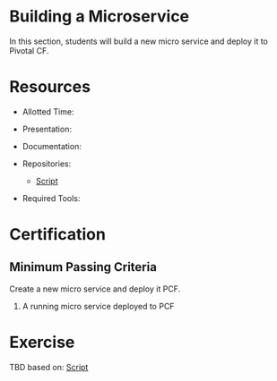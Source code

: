 Building a Microservice
==

In this section, students will build a new micro service and deploy it to Pivotal CF.

# Resources

* Allotted Time:  

* Presentation:  

* Documentation: 

* Repositories:  
  * [Script](https://github.com/cf-platform-eng/spring-boot-cities/blob/master/cities-service/demo-script.adoc)

* Required Tools:  

# Certification

## Minimum Passing Criteria

Create a new micro service and deploy it PCF.

1. A running micro service deployed to PCF

# Exercise

TBD based on:   [Script](https://github.com/cf-platform-eng/spring-boot-cities/blob/master/cities-service/demo-script.adoc)
